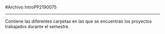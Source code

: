 
#Archivo IntroPP2190075
***
Contiene las diferentes carpetas en las que se encuentran los proyectos trabajados durante el semestre.

